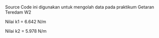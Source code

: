 Source Code ini digunakan untuk mengolah data pada praktikum Getaran Teredam W2

Nilai k1 = 6.642 N/m

Nilai k2 = 5.978 N/m
